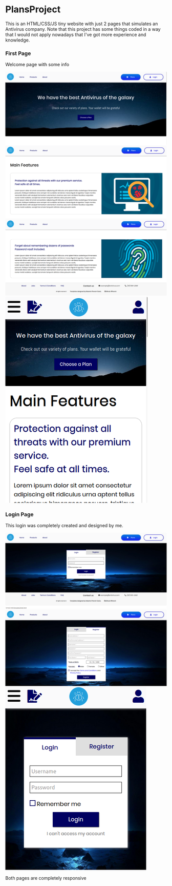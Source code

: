 # PlansProject


This is an HTML/CSS/JS tiny website with just 2 pages that simulates an Antivirus company. Note that this project has some things coded in a way that I would not apply nowadays that I've got more experience and knowledge.

### First Page

Welcome page with some info

<img src="https://github.com/Rffrench/PlansProject/blob/master/project-imgs/plans-project-main1.png">

<img src="https://github.com/Rffrench/PlansProject/blob/master/project-imgs/plans-project-main2.png">

<img src="https://github.com/Rffrench/PlansProject/blob/master/project-imgs/plans-project-main3.png">

<img src="https://github.com/Rffrench/PlansProject/blob/master/project-imgs/plans-project-main-mobile.png">

### Login Page 

This login was completely created and designed by me. 


<img src="https://github.com/Rffrench/PlansProject/blob/master/project-imgs/plans-project-login1.png">

<img src="https://github.com/Rffrench/PlansProject/blob/master/project-imgs/plans-project-login2.png">

<img src="https://github.com/Rffrench/PlansProject/blob/master/project-imgs/plans-project-login-mobile.png">

Both pages are completely responsive

